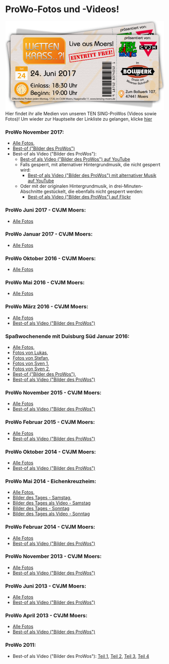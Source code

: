 # ProWo-Fotos und -Videos!
![TEN SING Moers Logo](../../footage/banner2017/WettenKrass-Ticket-cutout-500dpi-01.png)
Hier findet ihr alle Medien von unseren TEN SING-ProWos (Videos sowie Fotos)! Um wieder zur Hauptseite der Linkliste zu gelangen, klicke [hier](../../Linkliste.md)

### ProWo November 2017:
* [Alle Fotos](http://bit.ly/ProWoNovember2017),
* [Best-of ("Bilder des ProWos")](http://bit.ly/ProWoNovember2017BestOf)
* Best-of als Video ("Bilder des ProWos"):
  * [Best-of als Video ("Bilder des ProWos") auf YouTube](https://www.youtube.com/watch?v=jZuNzPhdOmo)
  * Falls gesperrt, mit alternativer Hintergrundmusik, die nicht gesperrt wird: 
    * [Best-of als Video ("Bilder des ProWos") mit alternativer Musik auf YouTube](https://www.youtube.com/watch?v=5hp-3OHco8U)
  * Oder mit der originalen Hintergrundmusik, in drei-Minuten-Abschnitte gestückelt, die ebenfalls nicht gesperrt werden:
    * [Best-of als Video ("Bilder des ProWos") auf Flickr](http://bit.ly/ProWoNovember2017BestOfVideo)
### ProWo Juni 2017 - CVJM Moers:
* [Alle Fotos](http://bit.ly/ProWoJuni2017)
### ProWo Januar 2017 - CVJM Moers:
* [Alle Fotos](http://bit.ly/ProWoJanuar2017)
### ProWo Oktober 2016 - CVJM Moers:
* [Alle Fotos](http://bit.ly/ProWoOktober2016)
### ProWo Mai 2016 - CVJM Moers:
* [Alle Fotos](https://www.flickr.com/gp/tsmoers/0VH6z6)
### ProWo März 2016 - CVJM Moers:
* [Alle Fotos](https://www.flickr.com/gp/tsmoers/jy8513)
* [Best-of als Video ("Bilder des ProWos")](https://youtu.be/p9eVqteY3nw)
### Spaßwochenende mit Duisburg Süd Januar 2016:
* [Alle Fotos](https://www.flickr.com/gp/tsmoers/61sZAg),
* [Fotos von Lukas](https://www.flickr.com/gp/tsmoers/033109),
* [Fotos von Stefan](https://www.flickr.com/gp/tsmoers/AKVXy9),
* [Fotos von Sven 1](https://www.flickr.com/gp/tsmoers/5i0o9E),
* [Fotos von Sven 2](https://www.flickr.com/gp/tsmoers/T7e1mX),
* [Best-of ("Bilder des ProWos")](https://www.flickr.com/gp/tsmoers/D0099v),
* [Best-of als Video ("Bilder des ProWos")](https://www.youtube.com/watch?v=dtbJ9xCGZ00)
### ProWo November 2015 - CVJM Moers:
* [Alle Fotos](https://www.flickr.com/gp/tsmoers/3o3u47)
* [Best-of als Video ("Bilder des ProWos")](https://www.youtube.com/watch?v=ihExeNjyJ8E)
### ProWo Februar 2015 - CVJM Moers:
* [Alle Fotos](https://www.flickr.com/gp/tsmoers/t35924)
* [Best-of als Video ("Bilder des ProWos")](https://www.youtube.com/watch?v=eGaczNkO9gU)
### ProWo Oktober 2014 - CVJM Moers:
* [Alle Fotos](https://www.flickr.com/gp/tsmoers/1q0d9q)
* [Best-of als Video ("Bilder des ProWos")](https://www.youtube.com/watch?v=AeT63lwcgbQ)
### ProWo Mai 2014 - Eichenkreuzheim:
* [Alle Fotos](https://www.flickr.com/gp/tsmoers/uJ1H8d),
* [Bilder des Tages - Samstag](https://www.flickr.com/gp/tsmoers/K47kKn),
* [Bilder des Tages als Video - Samstag](https://www.youtube.com/watch?v=HQ4THJipHIw)
* [Bilder des Tages - Sonntag](https://flic.kr/s/aHsjYfpa5u)
* [Bilder des Tages als Video - Sonntag](https://www.youtube.com/watch?v=vJnIyf9m4l4)
### ProWo Februar 2014 - CVJM Moers:
* [Alle Fotos](https://www.flickr.com/gp/tsmoers/0P9021)
* [Best-of als Video ("Bilder des ProWos")](https://www.youtube.com/watch?v=Jh7BMdn5MpI)
### ProWo November 2013 - CVJM Moers:
* [Alle Fotos](https://www.flickr.com/gp/tsmoers/9MFm56)
* [Best-of als Video ("Bilder des ProWos")](https://www.youtube.com/watch?v=2x8JGBskSW4)
### ProWo Juni 2013 - CVJM Moers:
* [Alle Fotos](https://www.flickr.com/gp/tsmoers/qRPxa9)
* [Best-of als Video ("Bilder des ProWos")](https://www.youtube.com/watch?v=OTcYq589Nko)
### ProWo April 2013 - CVJM Moers:
* [Alle Fotos](https://www.flickr.com/gp/tsmoers/1yk30m)
* [Best-of als Video ("Bilder des ProWos")](https://www.youtube.com/watch?v=c0FlPn8RrkE)
### ProWo 2011:
* Best-of als Video ("Bilder des ProWos"): [Teil 1](https://www.youtube.com/watch?v=KuSGHqkgjtA), [Teil 2](https://www.youtube.com/watch?v=5v-0AtiDwAY), [Teil 3](https://www.youtube.com/watch?v=GFzkesUXBw0), [Teil 4](https://www.youtube.com/watch?v=7GeaQ60GyVU)
